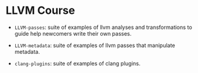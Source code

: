# LLVM Course

- `LLVM-passes`: suite of examples of llvm analyses and
    transformations to guide help newcomers write their own
    passes.
    
- `LLVM-metadata`: suite of examples of llvm passes that manipulate
    metadata.

- `clang-plugins`: suite of examples of clang plugins.
